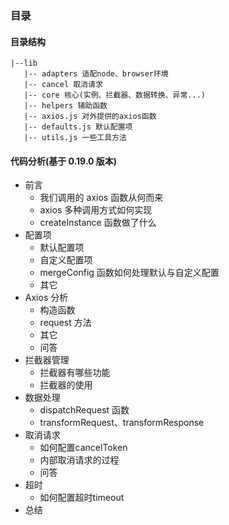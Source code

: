 ### 目录
#### 目录结构

```
|--lib
   |-- adapters 适配node、browser环境
   |-- cancel 取消请求
   |-- core 核心(实例、拦截器、数据转换、异常...)
   |-- helpers 辅助函数
   |-- axios.js 对外提供的axios函数
   |-- defaults.js 默认配置项
   |-- utils.js 一些工具方法
```

#### 代码分析(基于 0.19.0 版本)

- 前言
  - 我们调用的 axios 函数从何而来
  - axios 多种调用方式如何实现
  - createInstance 函数做了什么
- 配置项
  - 默认配置项
  - 自定义配置项
  - mergeConfig 函数如何处理默认与自定义配置
  - 其它
- Axios 分析
  - 构造函数
  - request 方法
  - 其它
  - 问答
- 拦截器管理
  - 拦截器有哪些功能
  - 拦截器的使用
- 数据处理
  - dispatchRequest 函数
  - transformRequest、transformResponse
- 取消请求
  - 如何配置cancelToken
  - 内部取消请求的过程
  - 问答
- 超时
  - 如何配置超时timeout
- 总结
